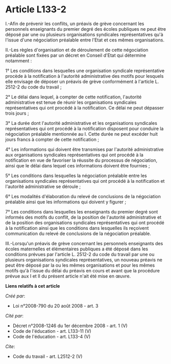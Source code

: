 # Article L133-2

I.-Afin de prévenir les conflits, un préavis de grève concernant les personnels enseignants du premier degré des écoles
publiques ne peut être déposé par une ou plusieurs organisations syndicales représentatives qu'à l'issue d'une négociation
préalable entre l'Etat et ces mêmes organisations. 

II.-Les règles d'organisation et de déroulement de cette négociation préalable sont fixées par un décret en Conseil d'Etat
qui détermine notamment : 

1° Les conditions dans lesquelles une organisation syndicale représentative procède à la notification à l'autorité
administrative des motifs pour lesquels elle envisage de déposer un préavis de grève conformément à l'article L. 2512-2 du
code du travail ; 

2° Le délai dans lequel, à compter de cette notification, l'autorité administrative est tenue de réunir les organisations
syndicales représentatives qui ont procédé à la notification. Ce délai ne peut dépasser trois jours ; 

3° La durée dont l'autorité administrative et les organisations syndicales représentatives qui ont procédé à la notification
disposent pour conduire la négociation préalable mentionnée au I. Cette durée ne peut excéder huit jours francs à compter de
cette notification ; 

4° Les informations qui doivent être transmises par l'autorité administrative aux organisations syndicales représentatives
qui ont procédé à la notification en vue de favoriser la réussite du processus de négociation, ainsi que le délai dans lequel
ces informations doivent être fournies ; 

5° Les conditions dans lesquelles la négociation préalable entre les organisations syndicales représentatives qui ont procédé
à la notification et l'autorité administrative se déroule ; 

6° Les modalités d'élaboration du relevé de conclusions de la négociation préalable ainsi que les informations qui doivent y
figurer ; 

7° Les conditions dans lesquelles les enseignants du premier degré sont informés des motifs du conflit, de la position de
l'autorité administrative et de la position des organisations syndicales représentatives qui ont procédé à la notification
ainsi que les conditions dans lesquelles ils reçoivent communication du relevé de conclusions de la négociation préalable. 

III.-Lorsqu'un préavis de grève concernant les personnels enseignants des écoles maternelles et élémentaires publiques a été
déposé dans les conditions prévues par l'article L. 2512-2 du code du travail par une ou plusieurs organisations syndicales
représentatives, un nouveau préavis ne peut être déposé par la ou les mêmes organisations et pour les mêmes motifs qu'à
l'issue du délai du préavis en cours et avant que la procédure prévue aux I et II du présent article n'ait été mise en œuvre.

**Liens relatifs à cet article**

_Créé par_:

  - Loi n°2008-790 du 20 août 2008 - art. 3

_Cité par_:

  - Décret n°2008-1246 du 1er décembre 2008 - art. 1 (V)
  - Code de l'éducation - art. L133-11 (V)
  - Code de l'éducation - art. L133-4 (V)

_Cite_:

  - Code du travail - art. L2512-2 (V)
